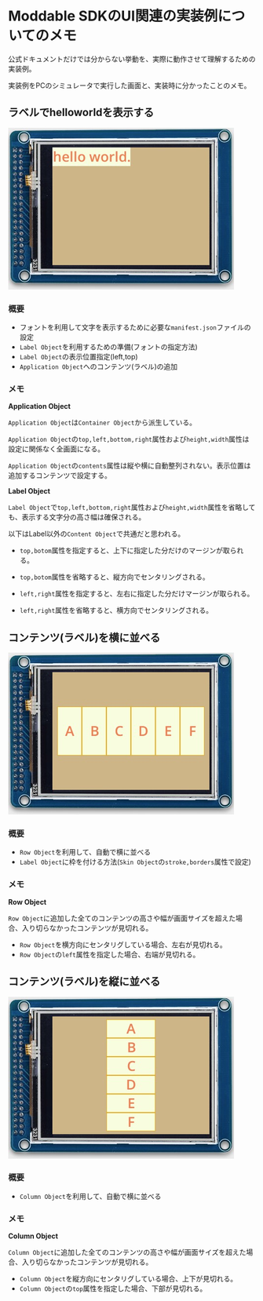 # Moddable SDKのUI関連の実装例についてのメモ

公式ドキュメントだけでは分からない挙動を、実際に動作させて理解するための実装例。

実装例をPCのシミュレータで実行した画面と、実装時に分かったことのメモ。

## ラベルでhelloworldを表示する 

![](./assets/fig-helloworld.jpg)

### 概要

- フォントを利用して文字を表示するために必要な`manifest.json`ファイルの設定
- `Label Object`を利用するための準備(フォントの指定方法)
- `Label Object`の表示位置指定(left,top)
- `Application Object`へのコンテンツ(ラベル)の追加

### メモ

**Application Object**

`Application Object`は`Container Object`から派生している。

`Application Object`の`top,left,bottom,right`属性および`height,width`属性は設定に関係なく全画面になる。

`Application Object`の`contents`属性は縦や横に自動整列されない。表示位置は追加するコンテンツで設定する。

**Label Object**

`Label Object`で`top,left,bottom,right`属性および`height,width`属性を省略しても、表示する文字分の高さ幅は確保される。

以下はLabel以外の`Content Object`で共通だと思われる。

- `top,botom`属性を指定すると、上下に指定した分だけのマージンが取られる。
- `top,botom`属性を省略すると、縦方向でセンタリングされる。

- `left,right`属性を指定すると、左右に指定した分だけマージンが取られる。
- `left,right`属性を省略すると、横方向でセンタリングされる。


## コンテンツ(ラベル)を横に並べる

![](./assets/fig-tile-row.jpg)

### 概要

- `Row Object`を利用して、自動で横に並べる
- `Label Object`に枠を付ける方法(`Skin Object`の`stroke,borders`属性で設定)

### メモ

**Row Object**

`Row Object`に追加した全てのコンテンツの高さや幅が画面サイズを超えた場合、入り切らなかったコンテンツが見切れる。

- `Row Object`を横方向にセンタリグしている場合、左右が見切れる。
- `Row Object`の`left`属性を指定した場合、右端が見切れる。

## コンテンツ(ラベル)を縦に並べる

![](./assets/fig-tile-column.jpg)

### 概要

- `Column Object`を利用して、自動で横に並べる

### メモ

**Column Object**

`Column Object`に追加した全てのコンテンツの高さや幅が画面サイズを超えた場合、入り切らなかったコンテンツが見切れる。

- `Column Object`を縦方向にセンタリグしている場合、上下が見切れる。
- `Column Object`の`top`属性を指定した場合、下部が見切れる。


